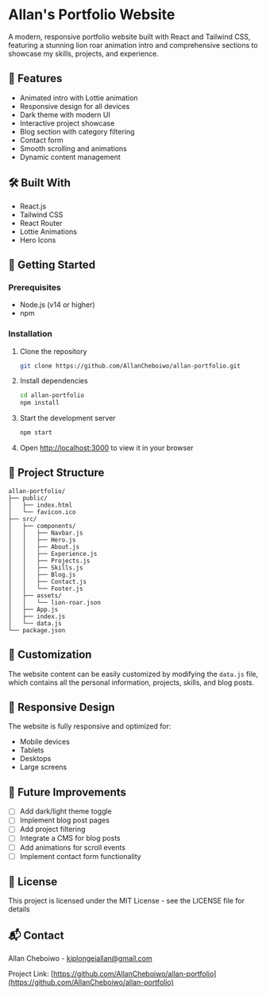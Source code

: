 # Allan's Portfolio Website

A modern, responsive portfolio website built with React and Tailwind CSS, featuring a stunning lion roar animation intro and comprehensive sections to showcase my skills, projects, and experience.

## 🌟 Features

- Animated intro with Lottie animation
- Responsive design for all devices
- Dark theme with modern UI
- Interactive project showcase
- Blog section with category filtering
- Contact form
- Smooth scrolling and animations
- Dynamic content management

## 🛠️ Built With

- React.js
- Tailwind CSS
- React Router
- Lottie Animations
- Hero Icons

## 🚀 Getting Started

### Prerequisites

- Node.js (v14 or higher)
- npm

### Installation

1. Clone the repository
   ```bash
   git clone https://github.com/AllanCheboiwo/allan-portfolio.git
   ```

2. Install dependencies
   ```bash
   cd allan-portfolio
   npm install
   ```

3. Start the development server
   ```bash
   npm start
   ```

4. Open [http://localhost:3000](http://localhost:3000) to view it in your browser

## 📁 Project Structure

```
allan-portfolio/
├── public/
│   ├── index.html
│   └── favicon.ico
├── src/
│   ├── components/
│   │   ├── Navbar.js
│   │   ├── Hero.js
│   │   ├── About.js
│   │   ├── Experience.js
│   │   ├── Projects.js
│   │   ├── Skills.js
│   │   ├── Blog.js
│   │   ├── Contact.js
│   │   └── Footer.js
│   ├── assets/
│   │   └── lion-roar.json
│   ├── App.js
│   ├── index.js
│   └── data.js
└── package.json
```

## 🎨 Customization

The website content can be easily customized by modifying the `data.js` file, which contains all the personal information, projects, skills, and blog posts.

## 📱 Responsive Design

The website is fully responsive and optimized for:
- Mobile devices
- Tablets
- Desktops
- Large screens

## 🔧 Future Improvements

- [ ] Add dark/light theme toggle
- [ ] Implement blog post pages
- [ ] Add project filtering
- [ ] Integrate a CMS for blog posts
- [ ] Add animations for scroll events
- [ ] Implement contact form functionality

## 📄 License

This project is licensed under the MIT License - see the LICENSE file for details

## 📬 Contact

Allan Cheboiwo - [kiplongeiallan@gmail.com](mailto:kiplongeiallan@gmail.com)

Project Link: [https://github.com/AllanCheboiwo/allan-portfolio](https://github.com/AllanCheboiwo/allan-portfolio)
